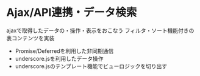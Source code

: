 # Ajax/API連携・データ検索

ajaxで取得したデータの・操作・表示をおこなう
フィルタ・ソート機能付きの表コンテンツを実装

- Promise/Deferredを利用した非同期通信
- underscore.jsを利用したデータ操作
- underscore.jsのテンプレート機能でビューロジックを切り出す
